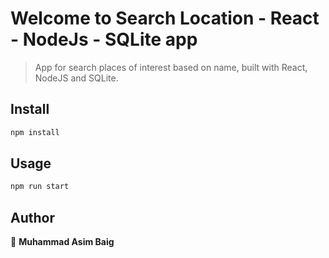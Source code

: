 # Welcome to Search Location - React - NodeJs - SQLite app

> App for search places of interest based on name, built with React, NodeJS and SQLite.

## Install

```sh
npm install
```

## Usage

```sh
npm run start
```

## Author

👤 **Muhammad Asim Baig**
